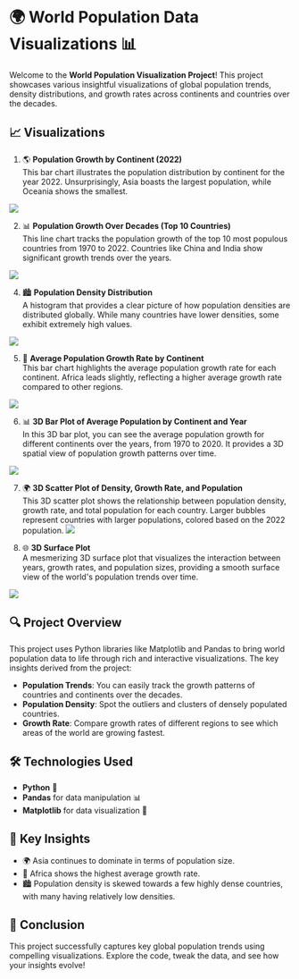 # 🌍 World Population Data Visualizations 📊

Welcome to the **World Population Visualization Project**! This project showcases various insightful visualizations of global population trends, density distributions, and growth rates across continents and countries over the decades.

## 📈 Visualizations

1. 🌎 **Population Growth by Continent (2022)**  
   This bar chart illustrates the population distribution by continent for the year 2022. Unsurprisingly, Asia boasts the largest population, while Oceania shows the smallest.
  <img src=https://github.com/DhanrajGangnaik/World_Popultion/blob/master/3d%20bar%20plot.png/>

2. 📊 **Population Growth Over Decades (Top 10 Countries)**  
   This line chart tracks the population growth of the top 10 most populous countries from 1970 to 2022. Countries like China and India show significant growth trends over the years.
<img src=https://github.com/DhanrajGangnaik/World_Popultion/blob/master/population%20growth%20over%20decades%20(top%2010%20countries).png />

4. 🏙️ **Population Density Distribution**  
   A histogram that provides a clear picture of how population densities are distributed globally. While many countries have lower densities, some exhibit extremely high values.
 <img src=https://github.com/DhanrajGangnaik/World_Popultion/blob/master/population%20density%20distribution.png /> 

5. 🌱 **Average Population Growth Rate by Continent**  
   This bar chart highlights the average population growth rate for each continent. Africa leads slightly, reflecting a higher average growth rate compared to other regions.
<img src=https://github.com/DhanrajGangnaik/World_Popultion/blob/master/average%20population%20growth%20rate%20by%20continent.png />

6. 📊 **3D Bar Plot of Average Population by Continent and Year**  
   In this 3D bar plot, you can see the average population growth for different continents over the years, from 1970 to 2020. It provides a 3D spatial view of population growth patterns over time.
  <img src=https://github.com/DhanrajGangnaik/World_Popultion/blob/master/3d%20bar%20plot.png />

7. 🌍 **3D Scatter Plot of Density, Growth Rate, and Population**  
   This 3D scatter plot shows the relationship between population density, growth rate, and total population for each country. Larger bubbles represent countries with larger populations, colored based on the 2022 population.
   <img src=https://github.com/DhanrajGangnaik/World_Popultion/blob/master/3d%20scatter%20plot.png />

8. 🌐 **3D Surface Plot**  
   A mesmerizing 3D surface plot that visualizes the interaction between years, growth rates, and population sizes, providing a smooth surface view of the world's population trends over time.
  <img src=https://github.com/DhanrajGangnaik/World_Popultion/blob/master/3d%20surface%20plot.png />

## 🔍 **Project Overview**
This project uses Python libraries like Matplotlib and Pandas to bring world population data to life through rich and interactive visualizations. The key insights derived from the project:

- **Population Trends**: You can easily track the growth patterns of countries and continents over the decades.
- **Population Density**: Spot the outliers and clusters of densely populated countries.
- **Growth Rate**: Compare growth rates of different regions to see which areas of the world are growing fastest.

## 🛠️ **Technologies Used**
- **Python** 🐍
- **Pandas** for data manipulation 📊
- **Matplotlib** for data visualization 🎨

## 🎯 **Key Insights**
- 🌍 Asia continues to dominate in terms of population size.
- 🌱 Africa shows the highest average growth rate.
- 🏙️ Population density is skewed towards a few highly dense countries, with many having relatively low densities.

## 🚀 **Conclusion**
This project successfully captures key global population trends using compelling visualizations. Explore the code, tweak the data, and see how your insights evolve!
